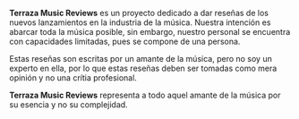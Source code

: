 **Terraza Music Reviews** es un proyecto dedicado a dar reseñas de los nuevos lanzamientos en la industria de la música. Nuestra intención es abarcar toda la música posible, sin embargo, nuestro personal se encuentra con capacidades limitadas, pues se compone de una persona.

Estas reseñas son escritas por un amante de la música, pero no soy un experto en ella, por lo que estas reseñas deben ser tomadas como mera opinión y no una crítia profesional.

**Terraza Music Reviews** representa a todo aquel amante de la música por su esencia y no su complejidad.